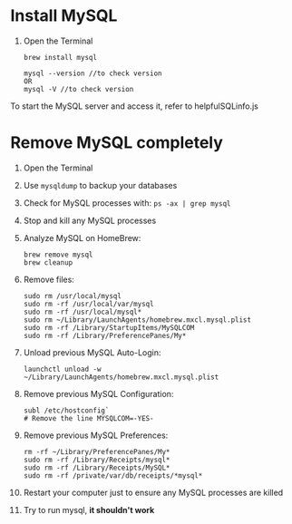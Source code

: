 # Install MySQL

1. Open the Terminal
    ```
    brew install mysql

    mysql --version //to check version
    OR
    mysql -V //to check version
    ```
To start the MySQL server and access it, refer to helpfulSQLinfo.js

# Remove MySQL completely

1. Open the Terminal
2. Use `mysqldump` to backup your databases
3. Check for MySQL processes with: `ps -ax | grep mysql`
4. Stop and kill any MySQL processes
5. Analyze MySQL on HomeBrew:

    ```
    brew remove mysql
    brew cleanup
    ```

6. Remove files:

    ```
    sudo rm /usr/local/mysql
    sudo rm -rf /usr/local/var/mysql
    sudo rm -rf /usr/local/mysql*
    sudo rm ~/Library/LaunchAgents/homebrew.mxcl.mysql.plist
    sudo rm -rf /Library/StartupItems/MySQLCOM
    sudo rm -rf /Library/PreferencePanes/My*
    ```

7. Unload previous MySQL Auto-Login:

    ```
    launchctl unload -w ~/Library/LaunchAgents/homebrew.mxcl.mysql.plist
    ```

8. Remove previous MySQL Configuration:

    ```
    subl /etc/hostconfig`
    # Remove the line MYSQLCOM=-YES-
    ```

9. Remove previous MySQL Preferences:

    ```
    rm -rf ~/Library/PreferencePanes/My*
    sudo rm -rf /Library/Receipts/mysql*
    sudo rm -rf /Library/Receipts/MySQL*
    sudo rm -rf /private/var/db/receipts/*mysql*
    ```

10. Restart your computer just to ensure any MySQL processes are killed
11. Try to run mysql, **it shouldn't work**
